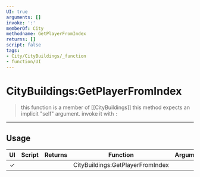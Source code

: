 ```yaml
---
UI: true
arguments: []
invoke: ':'
memberOf: City
methodname: GetPlayerFromIndex
returns: []
script: false
tags:
- City/CityBuildings/_function
- function/UI
---
```

# CityBuildings:GetPlayerFromIndex
> this function is a member of [[CityBuildings]]
> this method expects an implicit "self" argument. invoke it with `:`
-----
## Usage
|  UI | Script | Returns | Function | Arguments |
|:---:|:------:|-------:|:--------:|:---------|
|✓| ||CityBuildings:GetPlayerFromIndex||
